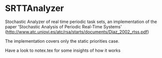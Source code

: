 # SRTTAnalyzer
Stochastic Analyzer of real time periodic task sets, an implementation of the paper 'Stochastic Analysis of Periodic Real-Time Systems' (http://www.atc.uniovi.es/atc/rsa/starts/documents/Diaz_2002_rtss.pdf)

The implementation covers only the static priorities case.

Have a look to notex.tex for some insights of how it works
